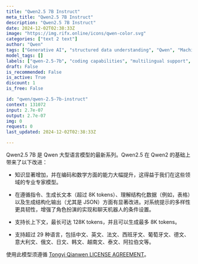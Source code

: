 ```yaml
---
title: "Qwen2.5 7B Instruct"
meta_title: "Qwen2.5 7B Instruct"
description: "Qwen2.5 7B Instruct"
date: 2024-12-02T02:38:33Z
image: "https://img.rifx.online/icons/qwen-color.svg"
categories: ["text 2 text"]
author: "Qwen"
tags: ["Generative AI", "structured data understanding", "Qwen", "Machine Learning", "Natural Language Processing", "coding capabilities", "Programming", "chatbot role-play", "qwen-2.5-7b", "long-context processing", "Chatbots", "multilingual support"]
model_tags: []
labels: ["qwen-2.5-7b", "coding capabilities", "multilingual support", "long-context processing", "structured data understanding", "chatbot role-play"]
draft: False
is_recommended: False
is_active: True
discount: 1
is_free: False

id: "qwen/qwen-2.5-7b-instruct"
context: 131072
input: 2.7e-07
output: 2.7e-07
img: 0
request: 0
last_updated: 2024-12-02T02:38:33Z

---
```


Qwen2.5 7B 是 Qwen 大型语言模型的最新系列。Qwen2.5 在 Qwen2 的基础上带来了以下改进：

- 知识显著增加，并在编码和数学方面的能力大幅提升，这得益于我们在这些领域的专业专家模型。

- 在遵循指令、生成长文本（超过 8K tokens）、理解结构化数据（例如，表格）以及生成结构化输出（尤其是 JSON）方面有显著改进。对系统提示的多样性更具韧性，增强了角色扮演的实现和聊天机器人的条件设置。

- 支持长上下文，最长可达 128K tokens，并且可以生成最多 8K tokens。

- 支持超过 29 种语言，包括中文、英文、法文、西班牙文、葡萄牙文、德文、意大利文、俄文、日文、韩文、越南文、泰文、阿拉伯文等。

使用此模型须遵循 [Tongyi Qianwen LICENSE AGREEMENT](https://huggingface.co/Qwen/Qwen1.5-110B-Chat/blob/main/LICENSE)。

